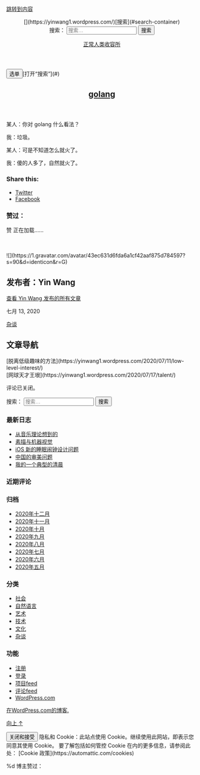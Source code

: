 [跳转到内容](#content)

<header class="header section small-padding bg-dark bg-image" style="background-image: url(https://defaultcustomheadersdata.files.wordpress.com/2016/07/beach1.jpg?resize=1440,221);" role="banner">[](https://yinwang1.wordpress.com/)[搜索](#search-container)

<div class="header-search-block bg-graphite hidden" id="search-container">

<form role="search" method="get" class="search-form" action="https://yinwang1.wordpress.com/"><label><span class="screen-reader-text">搜索：</span> <input type="search" class="search-field" placeholder="搜索…" value="" name="s"> </label> <input type="submit" class="search-submit" value="搜索"></form>

</div>

<div class="header-inner section-inner">

[正常人类收容所](https://yinwang1.wordpress.com/)

</div>

</header>

<div class="navigation section no-padding bg-dark">

<nav id="site-navigation" class="navigation-inner section-inner clear" role="navigation"><button class="nav-toggle fleft" aria-controls="primary-menu" aria-expanded="false">选单</button>[打开“搜索”](#)</nav>

</div>

<div class="wrapper section medium-padding">

<main class="section-inner clear" role="main">

<div class="content clear fleft" id="content">

<article id="post-222" class="post-222 post type-post status-publish format-standard hentry category-7606 clear">

<header class="post-header">

# [golang](https://yinwang1.wordpress.com/2020/07/13/golang/)

</header>

<div class="post-content clear">

某人：你对 golang 什么看法？

我：垃圾。

某人：可是不知道怎么就火了。

我：傻的人多了，自然就火了。

<div id="jp-post-flair" class="sharedaddy sd-like-enabled sd-sharing-enabled">

<div class="sharedaddy sd-sharing-enabled">

<div class="robots-nocontent sd-block sd-social sd-social-icon-text sd-sharing">

### Share this:

<div class="sd-content">

*   [<span>Twitter</span>](https://yinwang1.wordpress.com/2020/07/13/golang/?share=twitter "点击以在 Twitter 上共享")
*   [<span>Facebook</span>](https://yinwang1.wordpress.com/2020/07/13/golang/?share=facebook "点击以在 Facebook 上共享")

</div>

</div>

</div>

<div class="sharedaddy sd-block sd-like jetpack-likes-widget-wrapper jetpack-likes-widget-unloaded" id="like-post-wrapper-23586156-222-5fcd88d940549" data-src="//widgets.wp.com/likes/index.html?ver=20200826#blog_id=23586156&amp;post_id=222&amp;origin=yinwang1.wordpress.com&amp;obj_id=23586156-222-5fcd88d940549" data-name="like-post-frame-23586156-222-5fcd88d940549">

### 赞过：

<div class="likes-widget-placeholder post-likes-widget-placeholder" style="height: 55px;"><span class="button"><span>赞</span></span> <span class="loading">正在加载……</span></div>

<span class="sd-text-color"></span><a class="sd-link-color"></a></div>

</div>

</div>

<footer class="post-meta-container clear">

<div class="entry-author author-avatar-show">

<div class="author-avatar">![](https://1.gravatar.com/avatar/43ec631d6fda6a1cf42aaf875d784597?s=90&d=identicon&r=G)</div>

<div class="author-heading">

## 发布者：<span class="author-name">Yin Wang</span>

</div>

[查看 Yin Wang 发布的所有文章](https://yinwang1.wordpress.com/author/yinwang0/)

</div>

<div class="post-meta clear"><time class="post-date updated" datetime="2020-07-13">七月 13, 2020</time>

[杂谈](https://yinwang1.wordpress.com/category/%e6%9d%82%e8%b0%88/)

<nav class="navigation post-navigation" role="navigation" aria-label="文章">

## 文章导航

<div class="nav-links">

<div class="nav-previous">[脱离低级趣味的方法](https://yinwang1.wordpress.com/2020/07/11/low-level-interest/)</div>

<div class="nav-next">[网球天才王垠](https://yinwang1.wordpress.com/2020/07/17/talent/)</div>

</div>

</nav>

</div>

</footer>

评论已关闭。

</article>

</div>

<aside class="sidebar fright" role="complementary">

<div id="search-2" class="widget widget_search">

<div class="widget-content clear">

<form role="search" method="get" class="search-form" action="https://yinwang1.wordpress.com/"><label><span class="screen-reader-text">搜索：</span> <input type="search" class="search-field" placeholder="搜索…" value="" name="s"> </label> <input type="submit" class="search-submit" value="搜索"></form>

</div>

</div>

<div id="recent-posts-2" class="widget widget_recent_entries">

<div class="widget-content clear">

### 最新日志

*   [从音乐理论想到的](https://yinwang1.wordpress.com/2020/12/01/%e4%bb%8e%e9%9f%b3%e4%b9%90%e7%90%86%e8%ae%ba%e6%83%b3%e5%88%b0%e7%9a%84/)
*   [素描与机器视觉](https://yinwang1.wordpress.com/2020/11/24/%e7%b4%a0%e6%8f%8f%e4%b8%8e%e6%9c%ba%e5%99%a8%e8%a7%86%e8%a7%89/)
*   [iOS 新的睡眠闹钟设计问题](https://yinwang1.wordpress.com/2020/11/22/ios-%e6%96%b0%e7%9a%84%e7%9d%a1%e7%9c%a0%e9%97%b9%e9%92%9f%e8%ae%be%e8%ae%a1%e9%97%ae%e9%a2%98/)
*   [中国的审美问题](https://yinwang1.wordpress.com/2020/11/12/%e4%b8%ad%e5%9b%bd%e7%9a%84%e5%ae%a1%e7%be%8e%e6%b0%b4%e5%b9%b3%e9%97%ae%e9%a2%98/)
*   [我的一个典型的清晨](https://yinwang1.wordpress.com/2020/11/11/%e5%bf%83%e7%90%86%e8%8a%82%e5%a5%8f%e7%9a%84%e4%bc%a0%e6%9f%93%e6%80%a7/)

</div>

</div>

<div id="recent-comments-2" class="widget widget_recent_comments">

<div class="widget-content clear">

### 近期评论

</div>

</div>

<div id="archives-2" class="widget widget_archive">

<div class="widget-content clear">

### 归档

*   [2020年十二月](https://yinwang1.wordpress.com/2020/12/)
*   [2020年十一月](https://yinwang1.wordpress.com/2020/11/)
*   [2020年十月](https://yinwang1.wordpress.com/2020/10/)
*   [2020年九月](https://yinwang1.wordpress.com/2020/09/)
*   [2020年八月](https://yinwang1.wordpress.com/2020/08/)
*   [2020年七月](https://yinwang1.wordpress.com/2020/07/)
*   [2020年六月](https://yinwang1.wordpress.com/2020/06/)
*   [2020年五月](https://yinwang1.wordpress.com/2020/05/)

</div>

</div>

<div id="categories-2" class="widget widget_categories">

<div class="widget-content clear">

### 分类

*   [社会](https://yinwang1.wordpress.com/category/%e7%a4%be%e4%bc%9a/)
*   [自然语言](https://yinwang1.wordpress.com/category/%e8%87%aa%e7%84%b6%e8%af%ad%e8%a8%80/)
*   [艺术](https://yinwang1.wordpress.com/category/%e8%89%ba%e6%9c%af/)
*   [技术](https://yinwang1.wordpress.com/category/%e6%8a%80%e6%9c%af/)
*   [文化](https://yinwang1.wordpress.com/category/%e6%96%87%e5%8c%96/)
*   [杂谈](https://yinwang1.wordpress.com/category/%e6%9d%82%e8%b0%88/)

</div>

</div>

<div id="meta-2" class="widget widget_meta">

<div class="widget-content clear">

### 功能

*   [注册](https://wordpress.com/start/zh-cn?ref=wplogin)
*   [登录](https://yinwang1.wordpress.com/wp-login.php)
*   [项目feed](https://yinwang1.wordpress.com/feed/)
*   [评论feed](https://yinwang1.wordpress.com/comments/feed/)
*   [WordPress.com](https://wordpress.com/ "基于WordPress，一个优美、先进的个人信息发布平台。")

</div>

</div>

<script>__ATA.cmd.push(function() { __ATA.initDynamicSlot({ id: 'atatags-286348-5fcd88d942c8f', location: 140, formFactor: '003', label: { text: '广告', }, creative: { reportAd: { text: '举报此广告', }, privacySettings: { text: '隐私设置', } } }); });</script></aside>

</main>

</div>

<div class="credits section bg-dark small-padding">

<div class="credits-inner section-inner clear">

[在WordPress.com的博客.](https://wordpress.com/?ref=footer_blog)

[向上 ↑](# "回顶部")

</div>

</div>

<script id="wpgroho-js-extra">var WPGroHo = {"my_hash":""};</script> <script>//initialize and attach hovercards to all gravatars jQuery( document ).ready( function( $ ) { if (typeof Gravatar === "undefined"){ return; } if ( typeof Gravatar.init !== "function" ) { return; } Gravatar.profile_cb = function( hash, id ) { WPGroHo.syncProfileData( hash, id ); }; Gravatar.my_hash = WPGroHo.my_hash; Gravatar.init( 'body', '#wp-admin-bar-my-account' ); });</script><script type="text/javascript">( function () { var setupPrivacy = function() { document.addEventListener( 'DOMContentLoaded', function() { // Minimal Mozilla Cookie library // https://developer.mozilla.org/en-US/docs/Web/API/Document/cookie/Simple_document.cookie_framework var cookieLib = window.cookieLib = {getItem:function(e){return e&&decodeURIComponent(document.cookie.replace(new RegExp("(?:(?:^|.*;)\\s*"+encodeURIComponent(e).replace(/[\-\.\+\*]/g,"\\><")+"\\s*\\=\\s*([^;]*).*$)|^.*$"),"$1"))||null},setItem:function(e,o,n,t,r,i){if(!e||/^(?:expires|max\-age|path|domain|secure)$/i.test(e))return!1;var c="";if(n)switch(n.constructor){case Number:c=n===1/0?"; expires=Fri, 31 Dec 9999 23:59:59 GMT":"; max-age="+n;break;case String:c="; expires="+n;break;case Date:c="; expires="+n.toUTCString()}return"rootDomain"!==r&&".rootDomain"!==r||(r=(".rootDomain"===r?".":"")+document.location.hostname.split(".").slice(-2).join(".")),document.cookie=encodeURIComponent(e)+"="+encodeURIComponent(o)+c+(r?"; domain="+r:"")+(t?"; path="+t:"")+(i?"; secure":""),!0}}; var setDefaultOptInCookie = function() { var value = '1YNN'; var domain = '.wordpress.com' === location.hostname.slice( -14 ) ? '.rootDomain' : location.hostname; cookieLib.setItem( 'usprivacy', value, 365 * 24 * 60 * 60, '/', domain ); }; var setCcpaAppliesCookie = function( value ) { var domain = '.wordpress.com' === location.hostname.slice( -14 ) ? '.rootDomain' : location.hostname; cookieLib.setItem( 'ccpa_applies', value, 24 * 60 * 60, '/', domain ); } var maybeCallDoNotSellCallback = function() { if ( 'function' === typeof window.doNotSellCallback ) { return window.doNotSellCallback(); } return false; } var usprivacyCookie = cookieLib.getItem( 'usprivacy' ); if ( null !== usprivacyCookie ) { maybeCallDoNotSellCallback(); return; } var ccpaCookie = cookieLib.getItem( 'ccpa_applies' ); if ( null === ccpaCookie ) { var request = new XMLHttpRequest(); request.open( 'GET', 'https://public-api.wordpress.com/geo/', true ); request.onreadystatechange = function () { if ( 4 === this.readyState ) { if ( 200 === this.status ) { var data = JSON.parse( this.response ); var ccpa_applies = data['region'] && data['region'].toLowerCase() === 'california'; setCcpaAppliesCookie( ccpa_applies ); if ( ccpa_applies ) { if ( maybeCallDoNotSellCallback() ) { setDefaultOptInCookie(); } } } else { setCcpaAppliesCookie( true ); if ( maybeCallDoNotSellCallback() ) { setDefaultOptInCookie(); } } } }; request.send(); } else { if ( ccpaCookie === 'true' ) { if ( maybeCallDoNotSellCallback() ) { setDefaultOptInCookie(); } } } } ); }; if ( window.defQueue && defQueue.isLOHP && defQueue.isLOHP === 2020 ) { defQueue.items.push( setupPrivacy ); } else { setupPrivacy(); } } )();</script> <script type="text/javascript">( function( $ ) { $( document.body ).on( 'post-load', function () { if ( typeof __ATA.insertInlineAds === 'function' ) { __ATA.insertInlineAds(); } } ); } )( jQuery );</script> <script>window.addEventListener( "load", function( event ) { var link = document.createElement( "link" ); link.href = "https://s0.wp.com/wp-content/mu-plugins/actionbar/actionbar.css?v=20201002"; link.type = "text/css"; link.rel = "stylesheet"; document.head.appendChild( link ); var script = document.createElement( "script" ); script.src = "https://s0.wp.com/wp-content/mu-plugins/actionbar/actionbar.js?v=20201002"; script.defer = true; document.body.appendChild( script ); } );</script> <script type="text/javascript">window.WPCOM_sharing_counts = {"https:\/\/yinwang1.wordpress.com\/2020\/07\/13\/golang\/":222};</script>

<div class="widget widget_eu_cookie_law_widget">

<div class="hide-on-button ads-active" data-hide-timeout="30" data-consent-expiration="180" id="eu-cookie-law">

<form method="post"><input type="submit" value="关闭和接受" class="accept"> 隐私和 Cookie：此站点使用 Cookie。继续使用此网站，即表示您同意其使用 Cookie。  
要了解包括如何管控 Cookie 在内的更多信息，请参阅此处： [Cookie 政策](https://automattic.com/cookies)</form>

</div>

</div>

<script id="sharing-js-js-extra">var sharing_js_options = {"lang":"en","counts":"1","is_stats_active":"1"};</script> <script type="text/javascript">var windowOpen; document.body.addEventListener( 'click', function ( event ) { if ( event.target && ( event.target.matches && event.target.matches( 'a.share-twitter' ) ) || ( event.target.msMatchesSelector && event.target.msMatchesSelector( 'a.share-twitter' ) ) ) { // If there's another sharing window open, close it. if ( typeof windowOpen !== 'undefined' ) { windowOpen.close(); } windowOpen = window.open( event.target.getAttribute( 'href' ), 'wpcomtwitter', 'menubar=1,resizable=1,width=600,height=350' ); return false; } } ); var windowOpen; document.body.addEventListener( 'click', function ( event ) { if ( event.target && ( event.target.matches && event.target.matches( 'a.share-facebook' ) ) || ( event.target.msMatchesSelector && event.target.msMatchesSelector( 'a.share-facebook' ) ) ) { // If there's another sharing window open, close it. if ( typeof windowOpen !== 'undefined' ) { windowOpen.close(); } windowOpen = window.open( event.target.getAttribute( 'href' ), 'wpcomfacebook', 'menubar=1,resizable=1,width=600,height=400' ); return false; } } );</script> <script type="text/javascript">// <![CDATA[ (function() { try{ if ( window.external &&'msIsSiteMode' in window.external) { if (window.external.msIsSiteMode()) { var jl = document.createElement('script'); jl.type='text/javascript'; jl.async=true; jl.src='/wp-content/plugins/ie-sitemode/custom-jumplist.php'; var s = document.getElementsByTagName('script')[0]; s.parentNode.insertBefore(jl, s); } } }catch(e){} })(); // ]]></script><iframe src="https://widgets.wp.com/likes/master.html?ver=20200826#ver=20200826&amp;lang=zh-cn" scrolling="no" id="likes-master" name="likes-master" style="display:none;"></iframe>

<div id="likes-other-gravatars">

<div class="likes-text"><span>%d</span> 博主赞过：</div>

</div>

<script type="text/javascript">_tkq = window._tkq || []; _stq = window._stq || []; _tkq.push(['storeContext', {'blog_id':'23586156','blog_tz':'8','user_lang':'zh-cn','blog_lang':'zh-cn','user_id':'0'}]); _stq.push(['view', {'blog':'23586156','v':'wpcom','tz':'8','user_id':'0','post':'222','subd':'yinwang1'}]); _stq.push(['extra', {'crypt':'UE5XaGUuOTlwaD85flAmcm1mcmZsaDhkV11YdTdvUG14Q2VDQTR4LlUsLi82dU1mai9BMmcxPytqWkpxbS9HNTZzdFBReGZKSHpieiw/bUN0Nz9JMTNGZ2x0YkM0ZHJxJjFMS3Jzdj1faURdaXhdfmJPZVl0c2o3ZWh+YzV+TFBwLmFidmlOLWh+LzQ0TEpEaHh8P3BJUDlYb2hFS3JjdHViJUxwY2U3OEJbS3NRQ1JhQkkua35Uemt6d2hpaFpDRlRxM1hMel1SVUUuWmllRkFuQVs/SyZlRWElUkljJVJpMGZbWCZBVFBFbW0yWXBDd0JfbStzRnd0TFdCfm10fnc/NT9jdzBXdSYmfDFwP2hvQ1kmST8waVplYTZEV3BNRzR4fG9xZ29rdEJEdnFPNnUreGRrUEVfUw=='}]); _stq.push([ 'clickTrackerInit', '23586156', '222' ]);</script>

<noscript><img src="https://pixel.wp.com/b.gif?v=noscript" style="height:0px;width:0px;overflow:hidden" alt="" /></noscript>

<script>if ( 'object' === typeof wpcom_mobile_user_agent_info ) { wpcom_mobile_user_agent_info.init(); var mobileStatsQueryString = ""; if( false !== wpcom_mobile_user_agent_info.matchedPlatformName ) mobileStatsQueryString += "&x_" + 'mobile_platforms' + '=' + wpcom_mobile_user_agent_info.matchedPlatformName; if( false !== wpcom_mobile_user_agent_info.matchedUserAgentName ) mobileStatsQueryString += "&x_" + 'mobile_devices' + '=' + wpcom_mobile_user_agent_info.matchedUserAgentName; if( wpcom_mobile_user_agent_info.isIPad() ) mobileStatsQueryString += "&x_" + 'ipad_views' + '=' + 'views'; if( "" != mobileStatsQueryString ) { new Image().src = document.location.protocol + '//pixel.wp.com/g.gif?v=wpcom-no-pv' + mobileStatsQueryString + '&baba=' + Math.random(); } }</script>
